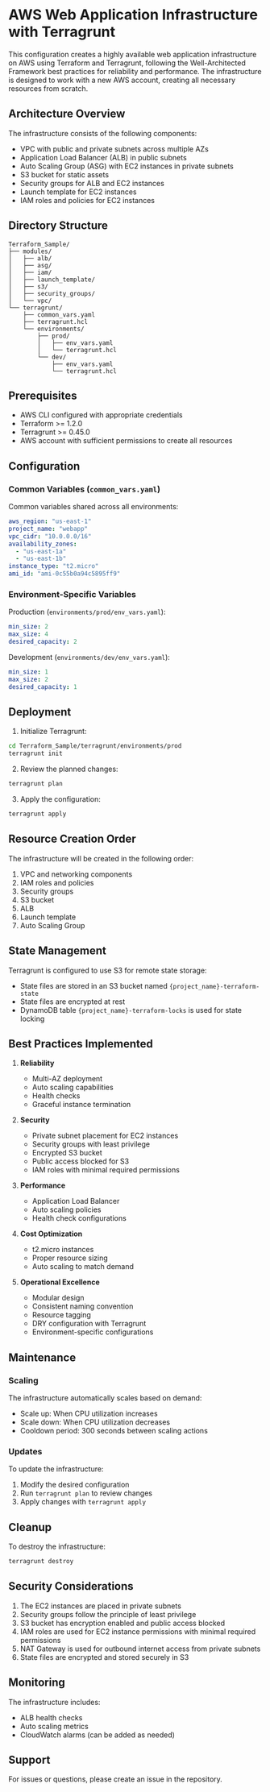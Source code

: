 # AWS Web Application Infrastructure with Terragrunt

This configuration creates a highly available web application infrastructure on AWS using Terraform and Terragrunt, following the Well-Architected Framework best practices for reliability and performance. The infrastructure is designed to work with a new AWS account, creating all necessary resources from scratch.

## Architecture Overview

The infrastructure consists of the following components:

- VPC with public and private subnets across multiple AZs
- Application Load Balancer (ALB) in public subnets
- Auto Scaling Group (ASG) with EC2 instances in private subnets
- S3 bucket for static assets
- Security groups for ALB and EC2 instances
- Launch template for EC2 instances
- IAM roles and policies for EC2 instances

## Directory Structure

```
Terraform_Sample/
├── modules/
│   ├── alb/
│   ├── asg/
│   ├── iam/
│   ├── launch_template/
│   ├── s3/
│   ├── security_groups/
│   └── vpc/
└── terragrunt/
    ├── common_vars.yaml
    ├── terragrunt.hcl
    └── environments/
        ├── prod/
        │   ├── env_vars.yaml
        │   └── terragrunt.hcl
        └── dev/
            ├── env_vars.yaml
            └── terragrunt.hcl
```

## Prerequisites

- AWS CLI configured with appropriate credentials
- Terraform >= 1.2.0
- Terragrunt >= 0.45.0
- AWS account with sufficient permissions to create all resources

## Configuration

### Common Variables (`common_vars.yaml`)

Common variables shared across all environments:
```yaml
aws_region: "us-east-1"
project_name: "webapp"
vpc_cidr: "10.0.0.0/16"
availability_zones:
  - "us-east-1a"
  - "us-east-1b"
instance_type: "t2.micro"
ami_id: "ami-0c55b0a94c5895ff9"
```

### Environment-Specific Variables

Production (`environments/prod/env_vars.yaml`):
```yaml
min_size: 2
max_size: 4
desired_capacity: 2
```

Development (`environments/dev/env_vars.yaml`):
```yaml
min_size: 1
max_size: 2
desired_capacity: 1
```

## Deployment

1. Initialize Terragrunt:
```bash
cd Terraform_Sample/terragrunt/environments/prod
terragrunt init
```

2. Review the planned changes:
```bash
terragrunt plan
```

3. Apply the configuration:
```bash
terragrunt apply
```

## Resource Creation Order

The infrastructure will be created in the following order:
1. VPC and networking components
2. IAM roles and policies
3. Security groups
4. S3 bucket
5. ALB
6. Launch template
7. Auto Scaling Group

## State Management

Terragrunt is configured to use S3 for remote state storage:
- State files are stored in an S3 bucket named `{project_name}-terraform-state`
- State files are encrypted at rest
- DynamoDB table `{project_name}-terraform-locks` is used for state locking

## Best Practices Implemented

1. **Reliability**
   - Multi-AZ deployment
   - Auto scaling capabilities
   - Health checks
   - Graceful instance termination

2. **Security**
   - Private subnet placement for EC2 instances
   - Security groups with least privilege
   - Encrypted S3 bucket
   - Public access blocked for S3
   - IAM roles with minimal required permissions

3. **Performance**
   - Application Load Balancer
   - Auto scaling policies
   - Health check configurations

4. **Cost Optimization**
   - t2.micro instances
   - Proper resource sizing
   - Auto scaling to match demand

5. **Operational Excellence**
   - Modular design
   - Consistent naming convention
   - Resource tagging
   - DRY configuration with Terragrunt
   - Environment-specific configurations

## Maintenance

### Scaling

The infrastructure automatically scales based on demand:
- Scale up: When CPU utilization increases
- Scale down: When CPU utilization decreases
- Cooldown period: 300 seconds between scaling actions

### Updates

To update the infrastructure:
1. Modify the desired configuration
2. Run `terragrunt plan` to review changes
3. Apply changes with `terragrunt apply`

## Cleanup

To destroy the infrastructure:
```bash
terragrunt destroy
```

## Security Considerations

1. The EC2 instances are placed in private subnets
2. Security groups follow the principle of least privilege
3. S3 bucket has encryption enabled and public access blocked
4. IAM roles are used for EC2 instance permissions with minimal required permissions
5. NAT Gateway is used for outbound internet access from private subnets
6. State files are encrypted and stored securely in S3

## Monitoring

The infrastructure includes:
- ALB health checks
- Auto scaling metrics
- CloudWatch alarms (can be added as needed)

## Support

For issues or questions, please create an issue in the repository. 